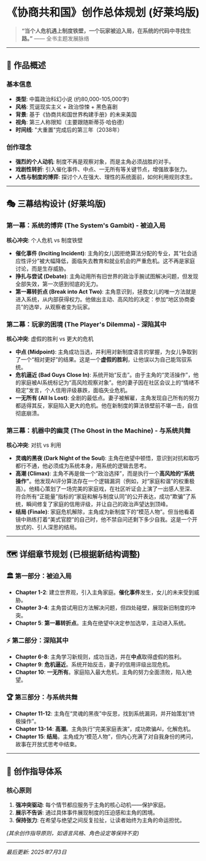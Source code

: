# 《协商共和国》创作总体规划 (好莱坞版)

> **“当个人危机遇上制度铁壁，一个玩家被迫入局，在系统的代码中寻找生路。”**
> —— 全书主题发展脉络

---

## 📖 作品概述

### 基本信息
- **类型**: 中篇政治科幻小说 (约80,000-105,000字)
- **风格**: 荒诞现实主义 + 政治惊悚 + 黑色喜剧
- **背景**: 基于《协商共和国世界构建手册》的未来美国
- **视角**: 第三人称限知（主要跟随斯蒂芬·哈伯德）
- **时间线**: "大重置"完成后的第三年（2038年）

### 创作理念
- **强烈的个人动机**: 制度不再是观察对象，而是主角必须战胜的对手。
- **戏剧性转折**: 引入催化事件、中点、一无所有等关键节点，增强故事张力。
- **人性与制度的博弈**: 探讨个人在强大、理性的系统面前，如何利用规则求生。

---

## 🎭 三幕结构设计 (好莱坞版)

### **第一幕：系统的博弈 (The System's Gambit) - 被迫入局**
**核心冲突**: 个人危机 vs 制度铁壁

- **催化事件 (Inciting Incident)**: 主角的女儿因拒绝算法分配的专业，其“社会适应性评分”被大幅降低，面临失去教育和就业机会的严重危机。这不再是家庭讨论，而是生存威胁。
- **挣扎与尝试 (Debate)**: 主角动用所有旧世界的政治手腕试图解决问题，但发现全部失效，第一次感到彻底的无力。
- **第一幕转折点 (Break into Act Two)**: 主角意识到，拯救女儿的唯一方法就是进入系统，从内部获得权力。他做出主动、高风险的决定：参加“地区协商委员”的选举，从观察者变为玩家。

### **第二幕：玩家的困境 (The Player's Dilemma) - 深陷其中**
**核心冲突**: 虚假的胜利 vs 更大的危机

- **中点 (Midpoint)**: 主角成功当选，并利用对新制度语言的掌握，为女儿争取到了一个“相对更好”的结果。这是一个**虚假的胜利**，让他误以为自己能驾驭系统。
- **危机逼近 (Bad Guys Close In)**: 系统开始“反击”。由于主角的“灵活操作”，他的家庭被AI系统标记为“高风险观察对象”。他的妻子因在社区会议上的“情绪不稳定”发言，个人信用评级暴跌，面临失业危机。
- **一无所有 (All Is Lost)**: 全剧的最低点。妻子被解雇，主角发现自己所有的努力都适得其反，家庭陷入更大的危机。他在新制度的算法铁壁前不堪一击，自信彻底崩溃。

### **第三幕：机器中的幽灵 (The Ghost in the Machine) - 与系统共舞**
**核心冲突**: 对抗 vs 利用

- **灵魂的黑夜 (Dark Night of the Soul)**: 主角在绝望中顿悟，意识到对抗和取巧都行不通，他必须成为系统本身，用系统的逻辑去思考。
- **高潮 (Climax)**: 主角不再是做一个“政治选择”，而是执行一个**高风险的“系统操作”**。他发现AI评分算法存在一个逻辑漏洞（例如，对“家庭和谐”的权重极高）。他精心策划了一场完美的家庭戏，在社区听证会上演了一出感人至深、符合所有“正能量”指标的“家庭和解与制度认同”的公开表达，成功“欺骗”了系统，瞬间修复了家庭的信用评级，并让自己的政治声望达到顶峰。
- **结局 (Finale)**: 家庭危机解除，主角成为新制度下的“模范人物”。但当他看着镜中熟练打着“美式官腔”的自己时，他不禁自问还剩下多少自我。这是一个开放式的、引人深思的结局。

---

## 🗺️ 详细章节规划 (已根据新结构调整)

### 🏛️ **第一部分：被迫入局**

- **Chapter 1-2**: 建立世界观，引入主角家庭。**催化事件**发生，女儿的未来受到威胁。
- **Chapter 3-4**: 主角尝试用旧方法解决问题，但四处碰壁，展现新旧制度的冲突。
- **Chapter 5**: **第一幕转折点**。主角在绝望中决定参加选举，主动进入系统。

### ⚡ **第二部分：深陷其中**

- **Chapter 6-8**: 主角学习新规则，成功当选，并在**中点**取得虚假的胜利。
- **Chapter 9**: **危机逼近**。系统开始反击，妻子的信用评级出现危机。
- **Chapter 10**: **一无所有**。家庭陷入最大危机，主角的努力全面溃败，陷入绝望。

### 🏆 **第三部分：与系统共舞**

- **Chapter 11-12**: 主角在“灵魂的黑夜”中反思，找到系统漏洞，并开始策划“终极操作”。
- **Chapter 13-14**: **高潮**。主角执行“完美家庭表演”，成功欺骗AI，化解危机。
- **Chapter 15**: **结局**。主角成为“模范人物”，但内心充满了对自我身份的拷问，故事在开放式思考中结束。

---

## 🎨 创作指导体系

### 核心原则
1. **强冲突驱动**: 每个情节都应服务于主角的核心动机——保护家庭。
2. **展示不告诉**: 通过具体事件展现制度的压迫感和主角的困境。
3. **保持张力**: 在希望与绝望之间反复拉扯，让读者始终为主角的命运担忧。

*(其余创作指导原则，如语言风格、角色设定等保持不变)*

---

*最后更新: 2025年7月3日*
